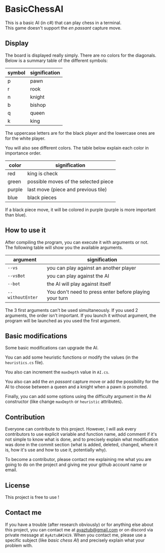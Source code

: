 # BasicChessAI
This is a basic AI (in c#) that can play chess in a terminal.\
This game doesn't support the _en passant_ capture move.
## Display
The board is displayed really simply. There are no colors for the diagonals.\
Below is a summary table of the different symbols:

|symbol|signification|
|------|-------------|
|p|pawn|
|r|rook|
|n|knight|
|b|bishop|
|q|queen|
|k|king|

The uppercase letters are for the black player and the lowercase ones are for the white player.

You will also see different colors. The table below explain each color in importance order.

|color|signification|
|-----|-------------|
|red|king is check|
|green|possible moves of the selected piece|
|purple|last move (piece and previous tile)|
|blue|black pieces|

If a black piece move, it will be colored in purple (purple is more important than blue).

## How to use it

After compiling the program, you can execute it with arguments or not.\
The following table will show you the available arguments.

|argument|signification|
|--------|-------------|
|`--vs`|you can play against an another player|
|`--vsBot`|you can play against the AI|
|`--bot`|the AI will play against itself|
|`--withoutEnter`|You don't need to press enter before playing your turn|

The 3 first arguments can't be used simultaneously. If you used 2 arguments, the order isn't important. If you launch it without argument, the program will be launched as you used the first argument.


## Basic modifications

Some basic modifications can upgrade the AI.

You can add some heuristic functions or modify the values (in the `heuristics.cs` file).

You also can increment the `maxDepth` value in `AI.cs`.

You also can add the _en passant_ capture move or add the possibility for the AI to choose between a queen and a knight when a pawn is promoted.

Finally, you can add some options using the difficulty argument in the AI constructor (like change `maxDepth` or `heuristic` attributes).

## Contribution

Everyone can contribute to this project. However, I will ask every contributors to use explicit variable and function name, add comment if it's not simple to know what is done, and to precisely explain what modification was done in the commit section (what is added, deleted, changed, where it is, how it's use and how to use it, potentially why).

To become a contributor, please contact me explaining me what you are going to do on the project and giving me your github account name or email.

## License

This project is free to use !

## Contact me

If you have a trouble (after research obviously) or for anything else about this project, you can contact me at ayaztub@gmail.com or on discord via private message at `AyAztuB#2419`. When you contact me, please use a specific subject (like _basic chess AI_) and precisely explain what your problem with.
